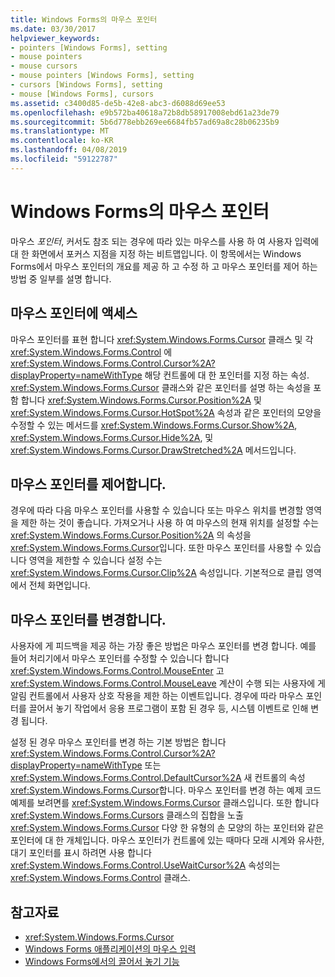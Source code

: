 ```yaml
---
title: Windows Forms의 마우스 포인터
ms.date: 03/30/2017
helpviewer_keywords:
- pointers [Windows Forms], setting
- mouse pointers
- mouse cursors
- mouse pointers [Windows Forms], setting
- cursors [Windows Forms], setting
- mouse [Windows Forms], cursors
ms.assetid: c3400d85-de5b-42e8-abc3-d6088d69ee53
ms.openlocfilehash: e9b572ba40618a72b8db58917008ebd61a23de79
ms.sourcegitcommit: 5b6d778ebb269ee6684fb57ad69a8c28b06235b9
ms.translationtype: MT
ms.contentlocale: ko-KR
ms.lasthandoff: 04/08/2019
ms.locfileid: "59122787"
---
```

# <a name="mouse-pointers-in-windows-forms"></a>Windows Forms의 마우스 포인터
마우스 *포인터*, 커서도 참조 되는 경우에 따라 있는 마우스를 사용 하 여 사용자 입력에 대 한 화면에서 포커스 지점을 지정 하는 비트맵입니다. 이 항목에서는 Windows Forms에서 마우스 포인터의 개요를 제공 하 고 수정 하 고 마우스 포인터를 제어 하는 방법 중 일부를 설명 합니다.  
  
## <a name="accessing-the-mouse-pointer"></a>마우스 포인터에 액세스  
 마우스 포인터를 표현 합니다 <xref:System.Windows.Forms.Cursor> 클래스 및 각 <xref:System.Windows.Forms.Control> 에 <xref:System.Windows.Forms.Control.Cursor%2A?displayProperty=nameWithType> 해당 컨트롤에 대 한 포인터를 지정 하는 속성. <xref:System.Windows.Forms.Cursor> 클래스와 같은 포인터를 설명 하는 속성을 포함 합니다 <xref:System.Windows.Forms.Cursor.Position%2A> 및 <xref:System.Windows.Forms.Cursor.HotSpot%2A> 속성과 같은 포인터의 모양을 수정할 수 있는 메서드를 <xref:System.Windows.Forms.Cursor.Show%2A>, <xref:System.Windows.Forms.Cursor.Hide%2A>, 및 <xref:System.Windows.Forms.Cursor.DrawStretched%2A> 메서드입니다.  
  
## <a name="controlling-the-mouse-pointer"></a>마우스 포인터를 제어합니다.  
 경우에 따라 다음 마우스 포인터를 사용할 수 있습니다 또는 마우스 위치를 변경할 영역을 제한 하는 것이 좋습니다. 가져오거나 사용 하 여 마우스의 현재 위치를 설정할 수는 <xref:System.Windows.Forms.Cursor.Position%2A> 의 속성을 <xref:System.Windows.Forms.Cursor>입니다. 또한 마우스 포인터를 사용할 수 있습니다 영역을 제한할 수 있습니다 설정 수는 <xref:System.Windows.Forms.Cursor.Clip%2A> 속성입니다. 기본적으로 클립 영역에서 전체 화면입니다.  
  
## <a name="changing-the-mouse-pointer"></a>마우스 포인터를 변경합니다.  
 사용자에 게 피드백을 제공 하는 가장 좋은 방법은 마우스 포인터를 변경 합니다. 예를 들어 처리기에서 마우스 포인터를 수정할 수 있습니다 합니다 <xref:System.Windows.Forms.Control.MouseEnter> 고 <xref:System.Windows.Forms.Control.MouseLeave> 계산이 수행 되는 사용자에 게 알림 컨트롤에서 사용자 상호 작용을 제한 하는 이벤트입니다. 경우에 따라 마우스 포인터를 끌어서 놓기 작업에서 응용 프로그램이 포함 된 경우 등, 시스템 이벤트로 인해 변경 됩니다.  
  
 설정 된 경우 마우스 포인터를 변경 하는 기본 방법은 합니다 <xref:System.Windows.Forms.Control.Cursor%2A?displayProperty=nameWithType> 또는 <xref:System.Windows.Forms.Control.DefaultCursor%2A> 새 컨트롤의 속성 <xref:System.Windows.Forms.Cursor>합니다. 마우스 포인터를 변경 하는 예제 코드 예제를 보려면를 <xref:System.Windows.Forms.Cursor> 클래스입니다. 또한 합니다 <xref:System.Windows.Forms.Cursors> 클래스의 집합을 노출 <xref:System.Windows.Forms.Cursor> 다양 한 유형의 손 모양의 하는 포인터와 같은 포인터에 대 한 개체입니다. 마우스 포인터가 컨트롤에 있는 때마다 모래 시계와 유사한, 대기 포인터를 표시 하려면 사용 합니다 <xref:System.Windows.Forms.Control.UseWaitCursor%2A> 속성의는 <xref:System.Windows.Forms.Control> 클래스.  
  
## <a name="see-also"></a>참고자료

- <xref:System.Windows.Forms.Cursor>
- [Windows Forms 애플리케이션의 마우스 입력](mouse-input-in-a-windows-forms-application.md)
- [Windows Forms에서의 끌어서 놓기 기능](drag-and-drop-functionality-in-windows-forms.md)
